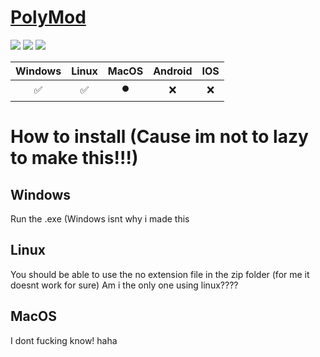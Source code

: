 ﻿# [PolyMod](https://polymod.dev)

![](https://img.shields.io/github/downloads/PolyModdingTeam/PolyMod/total)
![](https://img.shields.io/codefactor/grade/github/PolyModdingTeam/PolyMod)
![](https://img.shields.io/github/actions/workflow/status/PolyModdingTeam/PolyMod/cicd.yml)

|       Windows      |        Linux       |      MacOS      | Android | IOS |
|:------------------:|:------------------:|:---------------:|:-------:|:---:|
| :white_check_mark: | :white_check_mark: | :record_button: |   :x:   | :x: |


# How to install (Cause im not to lazy to make this!!!)
## Windows 
Run the .exe (Windows isnt why i made this
## Linux
You should be able to use the no extension file in the zip folder (for me it doesnt work for sure)
Am i the only one using linux????
## MacOS
I dont fucking know! haha
